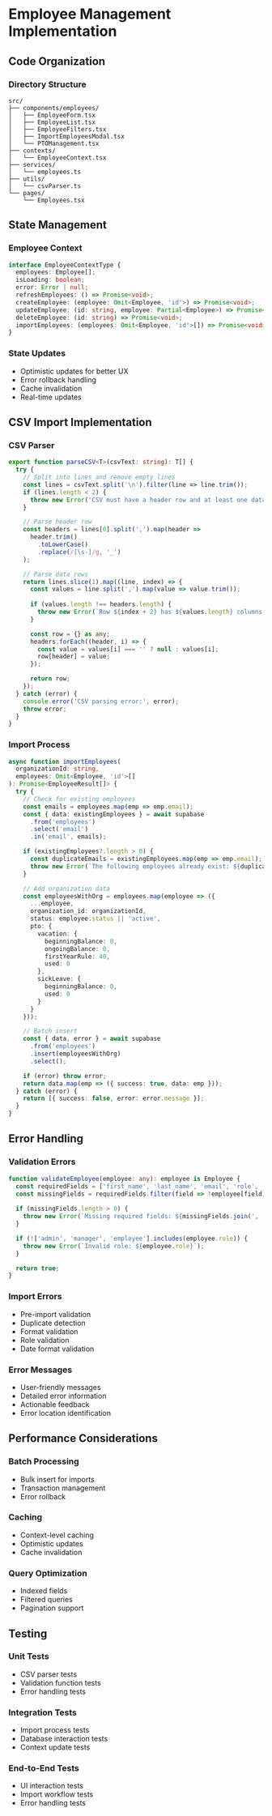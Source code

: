 # Employee Management Implementation

## Code Organization

### Directory Structure
```
src/
├── components/employees/
│   ├── EmployeeForm.tsx
│   ├── EmployeeList.tsx
│   ├── EmployeeFilters.tsx
│   ├── ImportEmployeesModal.tsx
│   └── PTOManagement.tsx
├── contexts/
│   └── EmployeeContext.tsx
├── services/
│   └── employees.ts
├── utils/
│   └── csvParser.ts
└── pages/
    └── Employees.tsx
```

## State Management

### Employee Context
```typescript
interface EmployeeContextType {
  employees: Employee[];
  isLoading: boolean;
  error: Error | null;
  refreshEmployees: () => Promise<void>;
  createEmployee: (employee: Omit<Employee, 'id'>) => Promise<void>;
  updateEmployee: (id: string, employee: Partial<Employee>) => Promise<void>;
  deleteEmployee: (id: string) => Promise<void>;
  importEmployees: (employees: Omit<Employee, 'id'>[]) => Promise<void>;
}
```

### State Updates
- Optimistic updates for better UX
- Error rollback handling
- Cache invalidation
- Real-time updates

## CSV Import Implementation

### CSV Parser
```typescript
export function parseCSV<T>(csvText: string): T[] {
  try {
    // Split into lines and remove empty lines
    const lines = csvText.split('\n').filter(line => line.trim());
    if (lines.length < 2) {
      throw new Error('CSV must have a header row and at least one data row');
    }

    // Parse header row
    const headers = lines[0].split(',').map(header => 
      header.trim()
        .toLowerCase()
        .replace(/[\s-]/g, '_')
    );

    // Parse data rows
    return lines.slice(1).map((line, index) => {
      const values = line.split(',').map(value => value.trim());
      
      if (values.length !== headers.length) {
        throw new Error(`Row ${index + 2} has ${values.length} columns but should have ${headers.length}`);
      }

      const row = {} as any;
      headers.forEach((header, i) => {
        const value = values[i] === '' ? null : values[i];
        row[header] = value;
      });

      return row;
    });
  } catch (error) {
    console.error('CSV parsing error:', error);
    throw error;
  }
}
```

### Import Process
```typescript
async function importEmployees(
  organizationId: string,
  employees: Omit<Employee, 'id'>[]
): Promise<EmployeeResult[]> {
  try {
    // Check for existing employees
    const emails = employees.map(emp => emp.email);
    const { data: existingEmployees } = await supabase
      .from('employees')
      .select('email')
      .in('email', emails);

    if (existingEmployees?.length > 0) {
      const duplicateEmails = existingEmployees.map(emp => emp.email);
      throw new Error(`The following employees already exist: ${duplicateEmails.join(', ')}`);
    }

    // Add organization data
    const employeesWithOrg = employees.map(employee => ({
      ...employee,
      organization_id: organizationId,
      status: employee.status || 'active',
      pto: {
        vacation: {
          beginningBalance: 0,
          ongoingBalance: 0,
          firstYearRule: 40,
          used: 0
        },
        sickLeave: {
          beginningBalance: 0,
          used: 0
        }
      }
    }));

    // Batch insert
    const { data, error } = await supabase
      .from('employees')
      .insert(employeesWithOrg)
      .select();

    if (error) throw error;
    return data.map(emp => ({ success: true, data: emp }));
  } catch (error) {
    return [{ success: false, error: error.message }];
  }
}
```

## Error Handling

### Validation Errors
```typescript
function validateEmployee(employee: any): employee is Employee {
  const requiredFields = ['first_name', 'last_name', 'email', 'role', 'start_date'];
  const missingFields = requiredFields.filter(field => !employee[field]);
  
  if (missingFields.length > 0) {
    throw new Error(`Missing required fields: ${missingFields.join(', ')}`);
  }

  if (!['admin', 'manager', 'employee'].includes(employee.role)) {
    throw new Error(`Invalid role: ${employee.role}`);
  }

  return true;
}
```

### Import Errors
- Pre-import validation
- Duplicate detection
- Format validation
- Role validation
- Date format validation

### Error Messages
- User-friendly messages
- Detailed error information
- Actionable feedback
- Error location identification

## Performance Considerations

### Batch Processing
- Bulk insert for imports
- Transaction management
- Error rollback

### Caching
- Context-level caching
- Optimistic updates
- Cache invalidation

### Query Optimization
- Indexed fields
- Filtered queries
- Pagination support

## Testing

### Unit Tests
- CSV parser tests
- Validation function tests
- Error handling tests

### Integration Tests
- Import process tests
- Database interaction tests
- Context update tests

### End-to-End Tests
- UI interaction tests
- Import workflow tests
- Error handling tests
